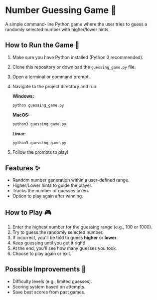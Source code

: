 # Number Guessing Game 🎯  

A simple command-line Python game where the user tries to guess a randomly selected number with higher/lower hints.  

## How to Run the Game 🚀  

1. Make sure you have Python installed (Python 3 recommended).  
2. Clone this repository or download the `guessing_game.py` file.  
3. Open a terminal or command prompt.  
4. Navigate to the project directory and run:

   **Windows:**
   ```sh
   python guessing_game.py
   ```
   **MacOS:**
   ```sh
   python3 guessing_game.py
   ```
   **Linux:**
   ```sh
   python3 guessing_game.py
   ```
6. Follow the prompts to play!

## Features ✨

- Random number generation within a user-defined range.
- Higher/Lower hints to guide the player.
- Tracks the number of guesses taken.
- Option to play again after winning.

## How to Play 🎮

1. Enter the highest number for the guessing range (e.g., 100 or 1000).
2. Try to guess the randomly selected number.
3. If incorrect, you'll be told to guess **higher** or **lower**.
4. Keep guessing until you get it right!
5. At the end, you'll see how many guesses you took.
6. Choose to play again or exit.

## Possible Improvements 🔧

* Difficulty levels (e.g., limited guesses).
* Scoring system based on attempts.
* Save best scores from past games.
